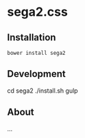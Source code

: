 # sega2.css

## Installation

    bower install sega2

## Development

  cd sega2
  ./install.sh
  gulp

## About

…
